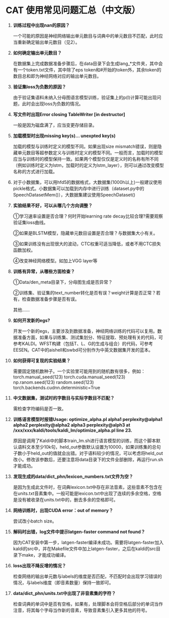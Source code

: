 

# CAT 使用常见问题汇总（中文版）



1. **训练过程中出现nan的原因？**

      一个可能的原因是神经网络输出单元数目与词典中的单元数目不匹配，此时应当重新确定输出单元数目（见2）。

 

2. **如何确定输出单元数目？**

     在数据集上完成数据准备步骤后，在data目录下会生成lang_*文件夹，其中会有一个token.txt文件，其中除了eps token和#开始的token外，其余token的数目总和即为神经网络对应的输出单元数目。

 

3. **验证集loss为负数的原因？**

      由于验证集语料未纳入分母图语言模型训练，验证集上的p(l)计算可能出现问题，此时会出现loss为负数的情况。

 

4. **写文件时出现Error closing TableWriter [in destructor]**

      一般是因为磁盘满了，应当变更存储目录。

 

5. **加载模型时出现missing key(s)… unexpted key(s)**

    加载的模型与训练时定义的模型不同。如果出现size mismatch错误，则是隐藏单元数目等超参数定义与训练时定义的模型不同。一般而言，加载时的模型应当与训练时的模型保持一致。如果两个模型仅仅是定义时的名称有所不同（例如训练时定义为lstm，加载时的定义为lstm_layer），则可以通过改变模型名称的方式进行加载。

 

6. 对于小数据集，可以用hfd5的数据格式，大数据集(1000h以上)一般建议使用pickle格式。小数据集可以加载到内存中进行训练（dataset.py中的SpeechDatasetMem()），大数据集建议使用SpeechDataset()

 

7. **实验结果不好，可以从哪几个方向调整？**

      ①学习速率设置是否合理？何时开始learning rate decay比较合理?需要观察验证集loss曲线。

      ②如果是BLSTM模型，隐藏单元数目设置是否合理？与数据集大小有关。

      ③如果训练没有出现很大的波动，CTC权重可适当降低，或者不用CTC损失函数加权。

      ④改变神经网络模型。如加上VGG layer等

 

8. **训练有异常，从哪些方面检查？**

      ①Data/den_meta目录下，分母图生成是否异常？

      ②训练集、验证集的text_number转化是否有误？weight计算是否正常？若有，检查数据准备步骤是否有误。

      其他......
      
9. **如何开发新的egs?**

	开发一个新的egs，主要涉及到数据准备，神经网络训练的代码可以复用。数据准备方面，如果与训练集、测试集划分、特征提取、预处理有关的代码，可参考KALDI。WFST构建（包括T、L、G的生成与组合）的代码，可参考EESEN。CAT中的aishell和swbd可分别作为中英文数据集开发的蓝本。

10. **如何获得可复现的实验结果？**

	需要固定随机数种子。一个实验里可能用到的随机数有很多，例如：
	torch.manual_seed(123) 
	torch.cuda.manual_seed(123) 
	np.ranom.seed(123) 
	random.seed(123) 
	torch.backends.cudnn.deterministic=True

11. **中文数据集，测试时的字数目与实际字数目不匹配？**

      需检查字符编码是否一致。
      
12. **训练语言模型时报错Usage: optimize_alpha.pl alpha1 perplexity@alpha1 alpha2 perplexity@alpha2 alpha3 perplexity@alph3 at /xxx/xxx/kaldi/tools/kaldi_lm/optimize_alpha.pl line 23.**

      原因是调用了Kaldi中的脚本train_lm.sh进行语言模型的训练，而这个脚本默认语料文本至少10k句，held_out参数默认设置为10000，如果训练集的总句子数小于held_out的值就会出错。对于语料较少的情况，可以考虑将held_out改小。修改该参数后，还要注意将data目录下的文件全部删除，再运行run.sh才能成功。
    
13. **发现生成的data/dict_phn/lexicon_numbers.txt文件为空？**

      是因为生成此文件时，在词典lexicon.txt中存在非法音素，这些音素不包含在在units.txt音素集中。一般可能是lexicon.txt中出现了连续的多余空格，空格是没有被收录在units.txt中的，删去多余的空格即可。
   
14. **网络训练时，出现CUDA error：out of memory？**

      尝试改小batch size。
    
15. **解码时出错，log文件中提示latgen-faster command not found？**

      因为CAT安装中第一步，latgen-faster编译未成功。需要将latgen-faster加入kaldi的src中，并在Makefile文件中加上latgen-faster，之后在kaldi的src目录下make，才能成功编译。
    
16. **loss出现不降反增的情况？**
  
      检查网络的输出单元数与labels的维度是否匹配，不匹配时会出现学习错误的情况，与labels维度（即音素数量）保持一致即可。
    
17. **data/dict_phn/units.txt中出现了非音素集的字符？**
  
      检查词典的单词中是否有空格，如果有，处理脚本会将空格后部分的单词当作注音，将其每个字母当作新的音素，导致音素集引入更多其他的符号。
      
      
      
      
      
      
